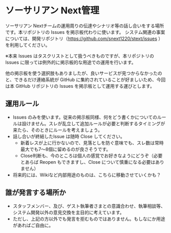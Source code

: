 # ソーサリアン Next管理

ソーサリアン Nextチームの運用周りの伝達やシナリオ等の話し合いをする場所です。本リポジトリの Issues を掲示板代わりに使います。
システム関連の事案については、開発リポジトリ（https://github.com/snext1220/stext/issues ）を利用してください。

※本来 Issues はタスクリストとして扱うべきものですが、本リポジトリの Issues に限っては例外的に掲示板的な用途での運用を行います。

他の掲示板を使う選択肢もありましたが、良いサービスが見つからなかったのと、できるだけ連絡系統が GitHub に集約されていることが好ましいため、今回は本 GitHub リポジトリの Issues を掲示板として運用する運びとします。

## 運用ルール

+ Issues のみを使います。従来の掲示板同様、何をどう書くかについてのルールは設けません。スレが乱立して追加ルールが必要と判断するタイミングが来たら、そのときにルールを考えましょう。
+ 話し合いが終結したIssue は随時 Close してください。
    + 新着レスが上に行かないので、見落としを防ぐ意味でも、スレ数は常時最大でも7～8個に留めるのが良さそうです。
    + Close判断も、今のところは個人の感覚でお好きなようにどうぞ（必要とあらば Reopen もできますし、Close について慎重になる必要はありません）
+ 将来的には、Wikiなど内部用途のものは、こちらに移動させていくかも？

## 誰が発言する場所か

+ スタッフメンバー、及び、ゲスト執筆者さまとの意識合わせ、執筆相談等、システム開発以外の意見交換を主目的に考えています。
+ ただし、上記の方以外でも発言を拒むものではありません。もしなにか用途があればご自由に。
